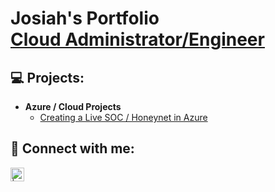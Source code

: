 <h1>Josiah's Portfolio <br/><a href="https://github.com/joshmadakor1"> <a href="https://www.linkedin.com/in/joshmadakor/">Cloud Administrator/Engineer</a>
<h2>💻 Projects:</h2>

- <b>Azure / Cloud Projects</b>
  - [Creating a Live SOC / Honeynet in Azure](https://github.com/clevelandjosiah/Azure-Honeynet)

<h2> 🤳 Connect with me:</h2>

[<img align="left" alt=" | LinkedIn" width="22px" src="https://cdn.jsdelivr.net/npm/simple-icons@v3/icons/linkedin.svg" />][linkedin]


[linkedin]: https://linkedin.com/in/anthonycleveland



<!--
